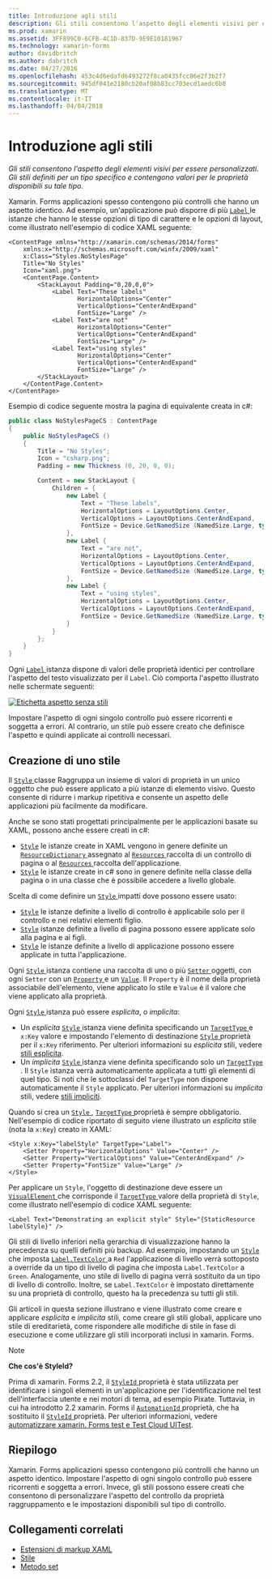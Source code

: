 ```yaml
---
title: Introduzione agli stili
description: Gli stili consentono l'aspetto degli elementi visivi per essere personalizzati. Gli stili definiti per un tipo specifico e contengono valori per le proprietà disponibili su tale tipo.
ms.prod: xamarin
ms.assetid: 3FF899C0-6CFB-4C1D-837D-9E9E10181967
ms.technology: xamarin-forms
author: davidbritch
ms.author: dabritch
ms.date: 04/27/2016
ms.openlocfilehash: 453c4d6edafd6493272f8ca0435fcc86e2f3b2f7
ms.sourcegitcommit: 945df041e2180cb20af08b83cc703ecd1aedc6b0
ms.translationtype: MT
ms.contentlocale: it-IT
ms.lasthandoff: 04/04/2018
---
```

# <a name="introduction-to-styles"></a>Introduzione agli stili

_Gli stili consentono l'aspetto degli elementi visivi per essere personalizzati. Gli stili definiti per un tipo specifico e contengono valori per le proprietà disponibili su tale tipo._

Xamarin. Forms applicazioni spesso contengono più controlli che hanno un aspetto identico. Ad esempio, un'applicazione può disporre di più [ `Label` ](https://developer.xamarin.com/api/type/Xamarin.Forms.Label/) le istanze che hanno le stesse opzioni di tipo di carattere e le opzioni di layout, come illustrato nell'esempio di codice XAML seguente:

```xaml
<ContentPage xmlns="http://xamarin.com/schemas/2014/forms"
    xmlns:x="http://schemas.microsoft.com/winfx/2009/xaml"
    x:Class="Styles.NoStylesPage"
    Title="No Styles"
    Icon="xaml.png">
    <ContentPage.Content>
        <StackLayout Padding="0,20,0,0">
            <Label Text="These labels"
                   HorizontalOptions="Center"
                   VerticalOptions="CenterAndExpand"
                   FontSize="Large" />
            <Label Text="are not"
                   HorizontalOptions="Center"
                   VerticalOptions="CenterAndExpand"
                   FontSize="Large" />
            <Label Text="using styles"
                   HorizontalOptions="Center"
                   VerticalOptions="CenterAndExpand"
                   FontSize="Large" />
        </StackLayout>
    </ContentPage.Content>
</ContentPage>
```

Esempio di codice seguente mostra la pagina di equivalente creata in c#:

```csharp
public class NoStylesPageCS : ContentPage
{
    public NoStylesPageCS ()
    {
        Title = "No Styles";
        Icon = "csharp.png";
        Padding = new Thickness (0, 20, 0, 0);

        Content = new StackLayout {
            Children = {
                new Label {
                    Text = "These labels",
                    HorizontalOptions = LayoutOptions.Center,
                    VerticalOptions = LayoutOptions.CenterAndExpand,
                    FontSize = Device.GetNamedSize (NamedSize.Large, typeof(Label))
                },
                new Label {
                    Text = "are not",
                    HorizontalOptions = LayoutOptions.Center,
                    VerticalOptions = LayoutOptions.CenterAndExpand,
                    FontSize = Device.GetNamedSize (NamedSize.Large, typeof(Label))
                },
                new Label {
                    Text = "using styles",
                    HorizontalOptions = LayoutOptions.Center,
                    VerticalOptions = LayoutOptions.CenterAndExpand,
                    FontSize = Device.GetNamedSize (NamedSize.Large, typeof(Label))
                }
            }
        };
    }
}
```

Ogni [ `Label` ](https://developer.xamarin.com/api/type/Xamarin.Forms.Label/) istanza dispone di valori delle proprietà identici per controllare l'aspetto del testo visualizzato per il `Label`. Ciò comporta l'aspetto illustrato nelle schermate seguenti:

[![](introduction-images/no-styles.png "Etichetta aspetto senza stili")](introduction-images/no-styles-large.png#lightbox "etichetta aspetto senza gli stili")

Impostare l'aspetto di ogni singolo controllo può essere ricorrenti e soggetta a errori. Al contrario, un stile può essere creato che definisce l'aspetto e quindi applicate ai controlli necessari.

## <a name="creating-a-style"></a>Creazione di uno stile

Il [ `Style` ](https://developer.xamarin.com/api/type/Xamarin.Forms.Style/) classe Raggruppa un insieme di valori di proprietà in un unico oggetto che può essere applicato a più istanze di elemento visivo. Questo consente di ridurre i markup ripetitiva e consente un aspetto delle applicazioni più facilmente da modificare.

Anche se sono stati progettati principalmente per le applicazioni basate su XAML, possono anche essere creati in c#:

- [`Style`](https://developer.xamarin.com/api/type/Xamarin.Forms.Style/) le istanze create in XAML vengono in genere definite un [ `ResourceDictionary` ](https://developer.xamarin.com/api/type/Xamarin.Forms.ResourceDictionary/) assegnato al [ `Resources` ](https://developer.xamarin.com/api/property/Xamarin.Forms.VisualElement.Resources/) raccolta di un controllo di pagina o al [ `Resources` ](https://developer.xamarin.com/api/property/Xamarin.Forms.Application.Resources/) raccolta dell'applicazione.
- [`Style`](https://developer.xamarin.com/api/type/Xamarin.Forms.Style/) le istanze create in c# sono in genere definite nella classe della pagina o in una classe che è possibile accedere a livello globale.

Scelta di come definire un [ `Style` ](https://developer.xamarin.com/api/type/Xamarin.Forms.Style/) impatti dove possono essere usato:

- [`Style`](https://developer.xamarin.com/api/type/Xamarin.Forms.Style/) le istanze definite a livello di controllo è applicabile solo per il controllo e nei relativi elementi figlio.
- [`Style`](https://developer.xamarin.com/api/type/Xamarin.Forms.Style/) istanze definite a livello di pagina possono essere applicate solo alla pagina e ai figli.
- [`Style`](https://developer.xamarin.com/api/type/Xamarin.Forms.Style/) le istanze definite a livello di applicazione possono essere applicate in tutta l'applicazione.

Ogni [ `Style` ](https://developer.xamarin.com/api/type/Xamarin.Forms.Style/) istanza contiene una raccolta di uno o più [ `Setter` ](https://developer.xamarin.com/api/type/Xamarin.Forms.Setter/) oggetti, con ogni `Setter` con un [ `Property` ](https://developer.xamarin.com/api/property/Xamarin.Forms.Setter.Property/) e un [`Value`](https://developer.xamarin.com/api/property/Xamarin.Forms.Setter.Value/). Il `Property` è il nome della proprietà associabile dell'elemento, viene applicato lo stile e `Value` è il valore che viene applicato alla proprietà.

Ogni [ `Style` ](https://developer.xamarin.com/api/type/Xamarin.Forms.Style/) istanza può essere *esplicita*, o *implicita*:

- Un *esplicita* [ `Style` ](https://developer.xamarin.com/api/type/Xamarin.Forms.Style/) istanza viene definita specificando un [ `TargetType` ](https://developer.xamarin.com/api/property/Xamarin.Forms.Style.TargetType/) e `x:Key` valore e impostando l'elemento di destinazione [ `Style` ](https://developer.xamarin.com/api/property/Xamarin.Forms.VisualElement.Style/) proprietà per il `x:Key` riferimento. Per ulteriori informazioni su *esplicita* stili, vedere [stili esplicita](~/xamarin-forms/user-interface/styles/explicit.md).
- Un *implicita* [ `Style` ](https://developer.xamarin.com/api/type/Xamarin.Forms.Style/) istanza viene definita specificando solo un [ `TargetType` ](https://developer.xamarin.com/api/property/Xamarin.Forms.Style.TargetType/). Il `Style` istanza verrà automaticamente applicata a tutti gli elementi di quel tipo. Si noti che le sottoclassi del `TargetType` non dispone automaticamente il `Style` applicato. Per ulteriori informazioni su *implicita* stili, vedere [stili impliciti](~/xamarin-forms/user-interface/styles/implicit.md).

Quando si crea un [ `Style` ](https://developer.xamarin.com/api/type/Xamarin.Forms.Style/), [ `TargetType` ](https://developer.xamarin.com/api/property/Xamarin.Forms.Style.TargetType/) proprietà è sempre obbligatorio. Nell'esempio di codice riportato di seguito viene illustrato un *esplicita* stile (nota la `x:Key`) creato in XAML:

```xaml
<Style x:Key="labelStyle" TargetType="Label">
    <Setter Property="HorizontalOptions" Value="Center" />
    <Setter Property="VerticalOptions" Value="CenterAndExpand" />
    <Setter Property="FontSize" Value="Large" />
</Style>
```

Per applicare un `Style`, l'oggetto di destinazione deve essere un [ `VisualElement` ](https://developer.xamarin.com/api/type/Xamarin.Forms.VisualElement/) che corrisponde il [ `TargetType` ](https://developer.xamarin.com/api/property/Xamarin.Forms.Style.TargetType/) valore della proprietà di `Style`, come illustrato nell'esempio di codice XAML seguente:

```xaml
<Label Text="Demonstrating an explicit style" Style="{StaticResource labelStyle}" />
```

Gli stili di livello inferiori nella gerarchia di visualizzazione hanno la precedenza su quelli definiti più backup. Ad esempio, impostando un [ `Style` ](https://developer.xamarin.com/api/type/Xamarin.Forms.Style/) che imposta [ `Label.TextColor` ](https://developer.xamarin.com/api/property/Xamarin.Forms.Label.TextColor/) a `Red` l'applicazione di livello verrà sottoposto a override da un tipo di livello di pagina che imposta `Label.TextColor` a `Green`. Analogamente, uno stile di livello di pagina verrà sostituito da un tipo di livello di controllo. Inoltre, se `Label.TextColor` è impostato direttamente su una proprietà di controllo, questo ha la precedenza su tutti gli stili.

Gli articoli in questa sezione illustrano e viene illustrato come creare e applicare *esplicita* e *implicita* stili, come creare gli stili globali, applicare uno stile di ereditarietà, come rispondere alle modifiche di stile in fase di esecuzione e come utilizzare gli stili incorporati inclusi in xamarin. Forms.

> [!NOTE]
> **Che cos'è StyleId?**
>
> Prima di xamarin. Forms 2.2, il [ `StyleId` ](https://developer.xamarin.com/api/property/Xamarin.Forms.Element.StyleId/) proprietà è stata utilizzata per identificare i singoli elementi in un'applicazione per l'identificazione nel test dell'interfaccia utente e nei motori di tema, ad esempio Pixate. Tuttavia, in cui ha introdotto 2.2 xamarin. Forms il [ `AutomationId` ](https://developer.xamarin.com/api/property/Xamarin.Forms.Element.AutomationId/) proprietà, che ha sostituito il [ `StyleId` ](https://developer.xamarin.com/api/property/Xamarin.Forms.Element.StyleId/) proprietà. Per ulteriori informazioni, vedere [automatizzare xamarin. Forms test e Test Cloud UITest](~/xamarin-forms/deploy-test/uitest-and-test-cloud.md).

## <a name="summary"></a>Riepilogo

Xamarin. Forms applicazioni spesso contengono più controlli che hanno un aspetto identico. Impostare l'aspetto di ogni singolo controllo può essere ricorrenti e soggetta a errori. Invece, gli stili possono essere creati che consentono di personalizzare l'aspetto del controllo da proprietà raggruppamento e le impostazioni disponibili sul tipo di controllo.


## <a name="related-links"></a>Collegamenti correlati

- [Estensioni di markup XAML](~/xamarin-forms/xaml/xaml-basics/xaml-markup-extensions.md)
- [Stile](https://developer.xamarin.com/api/type/Xamarin.Forms.Style/)
- [Metodo set](https://developer.xamarin.com/api/type/Xamarin.Forms.Setter/)
